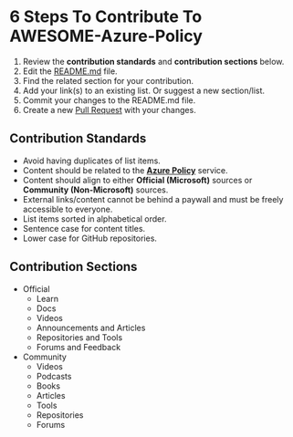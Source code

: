 # 6 Steps To Contribute To AWESOME-Azure-Policy

1. Review the **contribution standards** and **contribution sections** below.
2. Edit the [README.md](https://github.com/globalbao/awesome-azure-policy/edit/main/README.md) file.
3. Find the related section for your contribution.
4. Add your link(s) to an existing list. Or suggest a new section/list.
5. Commit your changes to the README.md file.
6. Create a new [Pull Request](https://github.com/globalbao/awesome-azure-policy/compare) with your changes.

## Contribution Standards

* Avoid having duplicates of list items.
* Content should be related to the **[Azure Policy](https://docs.microsoft.com/en-us/azure/governance/policy/overview)** service.
* Content should align to either **Official (Microsoft)** sources or **Community (Non-Microsoft)** sources.
* External links/content cannot be behind a paywall and must be freely accessible to everyone.
* List items sorted in alphabetical order.
* Sentence case for content titles.
* Lower case for GitHub repositories.

## Contribution Sections

- Official
  - Learn
  - Docs
  - Videos
  - Announcements and Articles
  - Repositories and Tools
  - Forums and Feedback
- Community
  - Videos
  - Podcasts
  - Books
  - Articles
  - Tools
  - Repositories
  - Forums
